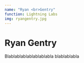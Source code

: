 ```yaml
---
name: "Ryan <br>Gentry"
function: Lightning Labs
img: ryangentry.jpg
---
```


# Ryan Gentry
 
Blablablablablablablabla
blablablabla

